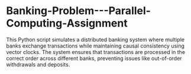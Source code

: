 # Banking-Problem---Parallel-Computing-Assignment
This Python script simulates a distributed banking system where multiple banks exchange transactions while maintaining causal consistency using vector clocks. The system ensures that transactions are processed in the correct order across different banks, preventing issues like out-of-order withdrawals and deposits.
